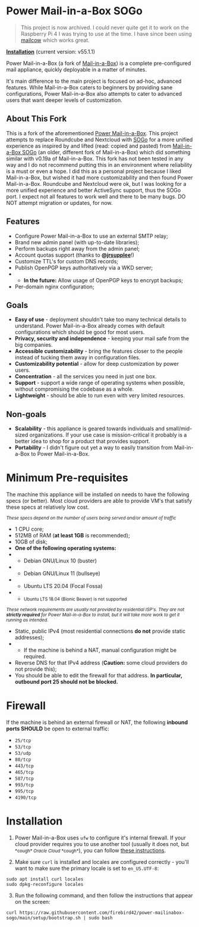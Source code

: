 # Power Mail-in-a-Box SOGo

> This project is now archived. I could never quite get it to work on the Raspberry Pi 4 I was trying to use at the time.
> I have since been using [mailcow](https://mailcow.email/) which works great.

**[Installation](#installation)** (current version: v55.1.1)

Power Mail-in-a-Box (a fork of [Mail-in-a-Box](https://mailinabox.email/)) is a complete pre-configured mail appliance, quickly deployable in a matter of minutes.

It's main difference to the main project is focused on ad-hoc, advanced features. While Mail-in-a-Box caters to beginners by providing sane configurations, Power Mail-in-a-Box also attempts to cater to advanced users that want deeper levels of customization.

## About This Fork
This is a fork of the aforementioned [Power Mail-in-a-Box](https://github.com/ddavness/power-mailinabox). This project attempts to replace Roundcube and Nextcloud with [SOGo](https://www.sogo.nu/) for a more unified experience as inspired by and lifted (read: copied and pasted) from [Mail-in-a-Box SOGo](https://github.com/jkaberg/mailinabox-sogo) (an older, different fork of Mail-in-a-Box) which did something similar with v0.19a of Mail-in-a-Box.
This fork has not been tested in any way and I do not recommend putting this in an environment where reliability is a must or even a hope.
I did this as a personal project because I liked Mail-in-a-Box, but wished it had more customizability and then found Power Mail-in-a-Box. Roundcube and Nextcloud were ok, but I was looking for a more unified experience and better ActiveSync support, thus the SOGo port. I expect not all features to work well and there to be many bugs.
DO NOT attempt migration or updates, for now.

## Features
- Configure Power Mail-in-a-Box to use an external SMTP relay;
- Brand new admin panel (with up-to-date libraries);
- Perform backups right away from the admin panel;
- Account quotas support (thanks to **@[jrsupplee](https://github.com/jrsupplee/mailinabox)**!)
- Customize TTL's for custom DNS records;
- Publish OpenPGP keys authoritatively via a WKD server;
- - **In the future:** Allow usage of OpenPGP keys to encrypt backups;
- Per-domain nginx configuration;

## Goals
- **Easy of use** - deployment shouldn't take too many technical details to understand. Power Mail-in-a-Box already comes with default configurations which should be good for most users.
- **Privacy, security and independence** - keeping your mail safe from the big companies.
- **Accessible customizability** - bring the features closer to the people instead of tucking them away in configuration files.
- **Customizability potential** - allow for deep customization by power users.
- **Concentration** - all the services you need in just one box.
- **Support** - support a wide range of operating systems when possible, without compromising the codebase as a whole.
- **Lightweight** - should be able to run even with very limited resources.

## Non-goals
- **Scalability** - this appliance is geared towards individuals and small/mid-sized organizations. If your use case is mission-critical it probably is a better idea to shop for a product that provides support.
- **Portability** - I didn't figure out yet a way to easily transition from Mail-in-a-Box to Power Mail-in-a-Box.

# Minimum Pre-requisites
The machine this appliance will be installed on needs to have the following specs (or better). Most cloud providers are able to provide VM's that satisfy these specs at relatively low cost.

<small>_These specs depend on the number of users being served and/or amount of traffic_</small>
- 1 CPU core;
- 512MB of RAM (**at least 1GB** is recommended);
- 10GB of disk;
- **One of the following operating systems:**
- - Debian GNU/Linux 10 (buster)
- - Debian GNU/Linux 11 (bullseye)
- - Ubuntu LTS 20.04 (Focal Fossa)
- - <small> Ubuntu LTS 18.04 (Bionic Beaver) is not supported</small>

<small>_These network requirements are usually not provided by residential ISP's. They are not **strictly required** for Power Mail-in-a-Box to install, but it will take more work to get it running as intended._</small>
- Static, public IPv4 (most residential connections **do not** provide static addresses);
- - If the machine is behind a NAT, manual configuration might be required.
- Reverse DNS for that IPv4 address (**Caution:** some cloud providers do not provide this);
- You should be able to edit the firewall for that address. **In particular, outbound port 25 should not be blocked.**

# Firewall
If the machine is behind an external firewall or NAT, the following **inbound ports SHOULD** be open to external traffic:

- `25/tcp`
- `53/tcp`
- `53/udp`
- `80/tcp`
- `443/tcp`
- `465/tcp`
- `587/tcp`
- `993/tcp`
- `995/tcp`
- `4190/tcp`

# Installation

1. Power Mail-in-a-Box uses `ufw` to configure it's internal firewall. If your cloud provider requires you to use another tool (usually it does not, but <small>\*cough\* _Oracle Cloud_ \*cough\*</small>), you can follow [these instructions](https://github.com/ddavness/power-mailinabox/discussions/21).

2. Make sure `curl` is installed and locales are configured correctly - you'll want to make sure the primary locale is set to `en_US.UTF-8`:
```
sudo apt install curl locales
sudo dpkg-reconfigure locales
```

3. Run the following command, and then follow the instructions that appear on the screen:
```
curl https://raw.githubusercontent.com/firebird42/power-mailinabox-sogo/main/setup/bootstrap.sh | sudo bash
```
